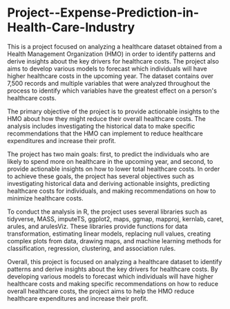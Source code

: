 # Project--Expense-Prediction-in-Health-Care-Industry

This is a project focused on analyzing a healthcare dataset obtained from a Health Management Organization (HMO) in order to identify patterns and derive insights about the key drivers for healthcare costs. The project also aims to develop various models to forecast which individuals will have higher healthcare costs in the upcoming year. The dataset contains over 7,500 records and multiple variables that were analyzed throughout the process to identify which variables have the greatest effect on a person's healthcare costs.

The primary objective of the project is to provide actionable insights to the HMO about how they might reduce their overall healthcare costs. The analysis includes investigating the historical data to make specific recommendations that the HMO can implement to reduce healthcare expenditures and increase their profit.

The project has two main goals: first, to predict the individuals who are likely to spend more on healthcare in the upcoming year, and second, to provide actionable insights on how to lower total healthcare costs. In order to achieve these goals, the project has several objectives such as investigating historical data and deriving actionable insights, predicting healthcare costs for individuals, and making recommendations on how to minimize healthcare costs.

To conduct the analysis in R, the project uses several libraries such as tidyverse, MASS, imputeTS, ggplot2, maps, ggmap, mapproj, kernlab, caret, arules, and arulesViz. These libraries provide functions for data transformation, estimating linear models, replacing null values, creating complex plots from data, drawing maps, and machine learning methods for classification, regression, clustering, and association rules.

Overall, this project is focused on analyzing a healthcare dataset to identify patterns and derive insights about the key drivers for healthcare costs. By developing various models to forecast which individuals will have higher healthcare costs and making specific recommendations on how to reduce overall healthcare costs, the project aims to help the HMO reduce healthcare expenditures and increase their profit.
